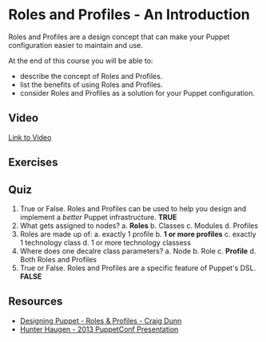 # Roles and Profiles - An Introduction

Roles and Profiles are a design concept that can make your Puppet configuration easier to maintain and use. 

At the end of this course you will be able to:

* describe the concept of Roles and Profiles.
* list the benefits of using Roles and Profiles.
* consider Roles and Profiles as a solution for your Puppet configuration.


## Video ##
[Link to Video](http://linktovideo)

## Exercises ##

## Quiz ##
1. True or False. Roles and Profiles can be used to help you design and implement a *better* Puppet infrastructure. **TRUE**
2. What gets assigned to nodes?
	a. **Roles**
	b. Classes
	c. Modules
	d. Profiles
3. Roles are made up of:
	a. exactly 1 profile
	b. **1 or more profiles**
	c. exactly 1 technology class
	d. 1 or more technology classess
4. Where does one decalre class parameters?
	a. Node
	b. Role
	c. **Profile**
	d. Both Roles and Profiles
5. True or False. Roles and Profiles are a specific feature of Puppet's DSL. **FALSE**

## Resources ##
* [Designing Puppet - Roles & Profiles - Craig Dunn](http://www.craigdunn.org/2012/05/239/)
* [Hunter Haugen - 2013 PuppetConf Presentation](https://github.com/hunner/roles_and_profiles)